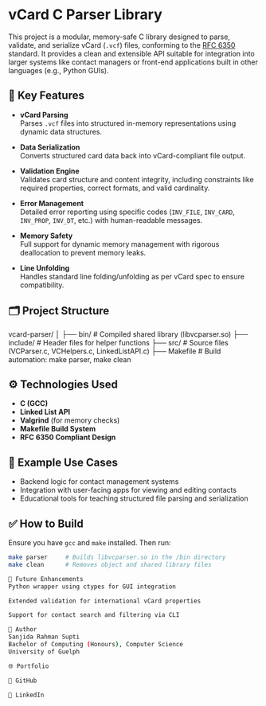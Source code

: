# vCard C Parser Library

This project is a modular, memory-safe C library designed to parse, validate, and serialize vCard (`.vcf`) files, conforming to the [RFC 6350](https://datatracker.ietf.org/doc/html/rfc6350) standard. It provides a clean and extensible API suitable for integration into larger systems like contact managers or front-end applications built in other languages (e.g., Python GUIs).

## 🔧 Key Features

- **vCard Parsing**  
  Parses `.vcf` files into structured in-memory representations using dynamic data structures.

- **Data Serialization**  
  Converts structured card data back into vCard-compliant file output.

- **Validation Engine**  
  Validates card structure and content integrity, including constraints like required properties, correct formats, and valid cardinality.

- **Error Management**  
  Detailed error reporting using specific codes (`INV_FILE`, `INV_CARD`, `INV_PROP`, `INV_DT`, etc.) with human-readable messages.

- **Memory Safety**  
  Full support for dynamic memory management with rigorous deallocation to prevent memory leaks.

- **Line Unfolding**  
  Handles standard line folding/unfolding as per vCard spec to ensure compatibility.

## 🗂 Project Structure
vcard-parser/
│
├── bin/ # Compiled shared library (libvcparser.so)
├── include/ # Header files for helper functions
├── src/ # Source files (VCParser.c, VCHelpers.c, LinkedListAPI.c)
├── Makefile # Build automation: make parser, make clean


## ⚙️ Technologies Used

- **C (GCC)**
- **Linked List API**
- **Valgrind** (for memory checks)
- **Makefile Build System**
- **RFC 6350 Compliant Design**

## 🧪 Example Use Cases

- Backend logic for contact management systems
- Integration with user-facing apps for viewing and editing contacts
- Educational tools for teaching structured file parsing and serialization

## ✅ How to Build

Ensure you have `gcc` and `make` installed. Then run:

```bash
make parser     # Builds libvcparser.so in the /bin directory
make clean      # Removes object and shared library files

📌 Future Enhancements
Python wrapper using ctypes for GUI integration

Extended validation for international vCard properties

Support for contact search and filtering via CLI

👤 Author
Sanjida Rahman Supti
Bachelor of Computing (Honours), Computer Science
University of Guelph

🌐 Portfolio

🐙 GitHub

💼 LinkedIn
